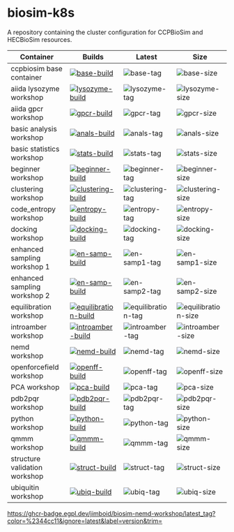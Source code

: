 # biosim-k8s
A repository containing the cluster configuration for CCPBioSim and HECBioSim resources.

| Container | Builds | Latest | Size |
| -------- | ------- | ------ | ---- |
| ccpbiosim base container | [![base-build]][base-build-link] | ![base-tag] | ![base-size]
| aiida lysozyme workshop | [![lysozyme-build]][lysozyme-build-link] | ![lysozyme-tag] | ![lysozyme-size]
| aiida gpcr workshop | [![gpcr-build]][gpcr-build-link] | ![gpcr-tag] | ![gpcr-size]
| basic analysis workshop | [![anals-build]][anals-build-link] | ![anals-tag] | ![anals-size]
| basic statistics workshop | [![stats-build]][stats-build-link] | ![stats-tag] | ![stats-size]
| beginner workshop | [![beginner-build]][beginner-build-link] | ![beginner-tag] | ![beginner-size]
| clustering workshop | [![clustering-build]][clustering-build-link] | ![clustering-tag] | ![clustering-size]
| code_entropy workshop | [![entropy-build]][entropy-build-link] | ![entropy-tag] | ![entropy-size]
| docking workshop | [![docking-build]][docking-build-link] | ![docking-tag] | ![docking-size]
| enhanced sampling workshop 1 | [![en-samp-build]][en-samp-build-link] | ![en-samp1-tag] | ![en-samp1-size]
| enhanced sampling workshop 2 | [![en-samp-build]][en-samp-build-link] | ![en-samp2-tag] | ![en-samp2-size]
| equilibration workshop | [![equilibration-build]][equilibration-build-link] | ![equilibration-tag] | ![equilibration-size]
| introamber workshop | [![introamber-build]][introamber-build-link] | ![introamber-tag] | ![introamber-size]
| nemd workshop | [![nemd-build]][nemd-build-link] | ![nemd-tag] | ![nemd-size]
| openforcefield workshop | [![openff-build]][openff-build-link] | ![openff-tag] | ![openff-size]
| PCA workshop | [![pca-build]][pca-build-link] | ![pca-tag] | ![pca-size]
| pdb2pqr workshop | [![pdb2pqr-build]][pdb2pqr-build-link] | ![pdb2pqr-tag] | ![pdb2pqr-size]
| python workshop | [![python-build]][python-build-link] | ![python-tag] | ![python-size]
| qmmm workshop | [![qmmm-build]][qmmm-build-link] | ![qmmm-tag] | ![qmmm-size]
| structure validation workshop | [![struct-build]][struct-build-link] | ![struct-tag] | ![struct-size]
| ubiquitin workshop | [![ubiq-build]][ubiq-build-link] | ![ubiq-tag] | ![ubiq-size]

[base-build]: https://github.com/jimboid/biosim-jupyterhub-base/actions/workflows/build.yml/badge.svg?branch=main
[base-build-link]: https://github.com/jimboid/biosim-jupyterhub-base/actions/workflows/build.yml
[lysozyme-build]: https://github.com/jimboid/biosim-aiida-lysozyme-workshop/actions/workflows/build.yml/badge.svg?branch=main
[lysozyme-build-link]: https://github.com/jimboid/biosim-aiida-lysozyme-workshop/actions/workflows/build.yml
[gpcr-build]: https://github.com/jimboid/biosim-aiida-gpcr-workshop/actions/workflows/build.yml/badge.svg?branch=main
[gpcr-build-link]: https://github.com/jimboid/biosim-aiida-gpcr-workshop/actions/workflows/build.yml
[anals-build]: https://github.com/jimboid/biosim-basic-analysis-workshop/actions/workflows/build.yml/badge.svg?branch=main
[anals-build-link]: https://github.com/jimboid/biosim-basic-analysis-workshop/actions/workflows/build.yml
[stats-build]: https://github.com/jimboid/biosim-basic-statistics-workshop/actions/workflows/build.yml/badge.svg?branch=main
[stats-build-link]: https://github.com/jimboid/biosim-basic-statistics-workshop/actions/workflows/build.yml
[beginner-build]: https://github.com/jimboid/biosim-beginners-workshop/actions/workflows/build.yml/badge.svg?branch=main
[beginner-build-link]: https://github.com/jimboid/biosim-beginners-workshop/actions/workflows/build.yml
[clustering-build]: https://github.com/jimboid/biosim-clustering-workshop/actions/workflows/build.yml/badge.svg?branch=main
[clustering-build-link]: https://github.com/jimboid/biosim-clustering-workshop/actions/workflows/build.yml
[entropy-build]: https://github.com/jimboid/biosim-codeentropy-workshop/actions/workflows/build.yml/badge.svg?branch=main
[entropy-build-link]: https://github.com/jimboid/biosim-codeentropy-workshop/actions/workflows/build.yml
[docking-build]: https://github.com/jimboid/biosim-docking-workshop/actions/workflows/build.yml/badge.svg?branch=main
[docking-build-link]: https://github.com/jimboid/biosim-docking-workshop/actions/workflows/build.yml
[en-samp-build]: https://github.com/jimboid/biosim-enhanced-sampling-workshop/actions/workflows/build.yml/badge.svg?branch=main
[en-samp-build-link]: https://github.com/jimboid/biosim-enhanced-sampling-workshop/actions/workflows/build.yml
[equilibration-build]: https://github.com/jimboid/biosim-equilibration-workshop/actions/workflows/build.yml/badge.svg?branch=main
[equilibration-build-link]: https://github.com/jimboid/biosim-equilibration-workshop/actions/workflows/build.yml
[introamber-build]: https://github.com/jimboid/biosim-introamber-workshop/actions/workflows/build.yml/badge.svg?branch=main
[introamber-build-link]: https://github.com/jimboid/biosim-introamber-workshop/actions/workflows/build.yml
[nemd-build]: https://github.com/jimboid/biosim-nemd-workshop/actions/workflows/build.yml/badge.svg?branch=main
[nemd-build-link]: https://github.com/jimboid/biosim-nemd-workshop/actions/workflows/build.yml
[openff-build]: https://github.com/jimboid/biosim-openff-workshop/actions/workflows/build.yml/badge.svg?branch=main
[openff-build-link]: https://github.com/jimboid/biosim-openff-workshop/actions/workflows/build.yml
[pca-build]: https://github.com/jimboid/biosim-pca-workshop/actions/workflows/build.yml/badge.svg?branch=main
[pca-build-link]: https://github.com/jimboid/biosim-pca-workshop/actions/workflows/build.yml
[pdb2pqr-build]: https://github.com/jimboid/biosim-pdb2pqr-workshop/actions/workflows/build.yml/badge.svg?branch=main
[pdb2pqr-build-link]: https://github.com/jimboid/biosim-pdb2pqr-workshop/actions/workflows/build.yml
[python-build]: https://github.com/jimboid/biosim-python-workshop/actions/workflows/build.yml/badge.svg?branch=main
[python-build-link]: https://github.com/jimboid/biosim-python-workshop/actions/workflows/build.yml
[qmmm-build]: https://github.com/jimboid/biosim-qmmm-workshop/actions/workflows/build.yml/badge.svg?branch=main
[qmmm-build-link]: https://github.com/jimboid/biosim-qmmm-workshop/actions/workflows/build.yml
[struct-build]: https://github.com/jimboid/biosim-structure-validation-workshop/actions/workflows/build.yml/badge.svg?branch=main
[struct-build-link]: https://github.com/jimboid/biosim-structure-validation-workshop/actions/workflows/build.yml
[ubiq-build]: https://github.com/jimboid/biosim-ubiquitin-analysis-workshop/actions/workflows/build.yml/badge.svg?branch=main
[ubiq-build-link]: https://github.com/jimboid/biosim-ubiquitin-analysis-workshop/actions/workflows/build.yml

[base-tag]: <https://ghcr-badge.egpl.dev/jimboid/biosim-jupyterhub-base/latest_tag?color=%2344cc11&ignore=latest&label=version&trim=>
[lysozyme-tag]: <https://ghcr-badge.egpl.dev/jimboid/biosim-aiida-lysozyme-workshop/latest_tag?color=%2344cc11&ignore=latest&label=version&trim=>
[gpcr-tag]: <https://ghcr-badge.egpl.dev/jimboid/biosim-aiida-gpcr-workshop/latest_tag?color=%2344cc11&ignore=latest&label=version&trim=>
[anals-tag]: <https://ghcr-badge.egpl.dev/jimboid/biosim-basic-analysis-workshop/latest_tag?color=%2344cc11&ignore=latest&label=version&trim=>
[stats-tag]: <https://ghcr-badge.egpl.dev/jimboid/biosim-basic-statistics-workshop/latest_tag?color=%2344cc11&ignore=latest&label=version&trim=>
[beginner-tag]: <https://ghcr-badge.egpl.dev/jimboid/biosim-beginners-workshop/latest_tag?color=%2344cc11&ignore=latest&label=version&trim=e>
[clustering-tag]: <https://ghcr-badge.egpl.dev/jimboid/biosim-clustering-workshop/latest_tag?color=%2344cc11&ignore=latest&label=version&trim=>
[entropy-tag]: <https://ghcr-badge.egpl.dev/jimboid/biosim-codeentropy-workshop/latest_tag?color=%2344cc11&ignore=latest&label=version&trim=>
[docking-tag]: <https://ghcr-badge.egpl.dev/jimboid/biosim-docking-workshop/latest_tag?color=%2344cc11&ignore=latest&label=version&trim=>
[en-samp1-tag]: <https://ghcr-badge.egpl.dev/jimboid/biosim-enhanced-sampling-workshop-part1/latest_tag?color=%2344cc11&ignore=latest&label=version&trim=>
[en-samp2-tag]: <https://ghcr-badge.egpl.dev/jimboid/biosim-enhanced-sampling-workshop-part2/latest_tag?color=%2344cc11&ignore=latest&label=version&trim=>
[equilibration-tag]: <https://ghcr-badge.egpl.dev/jimboid/biosim-equilibration-workshop/latest_tag?color=%2344cc11&ignore=latest&label=version&trim=e>
[introamber-tag]: <https://ghcr-badge.egpl.dev/jimboid/biosim-introamber-workshop/latest_tag?color=%2344cc11&ignore=latest&label=version&trim=>
[nemd-tag]: <https://ghcr-badge.egpl.dev/jimboid/biosim-nemd-workshop/latest_tag?color=%2344cc11&ignore=latest&label=version&trim=>
[openff-tag]: <https://ghcr-badge.egpl.dev/jimboid/biosim-openff-workshop/latest_tag?color=%2344cc11&ignore=latest&label=version&trim=>
[pca-tag]: <https://ghcr-badge.egpl.dev/jimboid/biosim-pca-workshop/latest_tag?color=%2344cc11&ignore=latest&label=version&trim=>
[pdb2pqr-tag]: <https://ghcr-badge.egpl.dev/jimboid/biosim-pdb2pqr-workshop/latest_tag?color=%2344cc11&ignore=latest&label=version&trim=>
[python-tag]: <https://ghcr-badge.egpl.dev/jimboid/biosim-python-workshop/latest_tag?color=%2344cc11&ignore=latest&label=version&trim=>
[qmmm-tag]: <https://ghcr-badge.egpl.dev/jimboid/biosim-qmmm-workshop/latest_tag?color=%2344cc11&ignore=latest&label=version&trim=>
[struct-tag]: <https://ghcr-badge.egpl.dev/jimboid/biosim-structure-validation-workshop/latest_tag?color=%2344cc11&ignore=latest&label=version&trim=>
[ubiq-tag]: <https://ghcr-badge.egpl.dev/jimboid/biosim-ubiquitin-analysis-workshop/latest_tag?color=%2344cc11&ignore=latest&label=version&trim=>

[base-size]: <https://ghcr-badge.egpl.dev/jimboid/biosim-jupyterhub-base/size>
[lysozyme-size]: <https://ghcr-badge.egpl.dev/jimboid/biosim-aiida-lysozyme-workshop/size>
[gpcr-size]: <https://ghcr-badge.egpl.dev/jimboid/biosim-aiida-gpcr-workshop/size>
[anals-size]: <https://ghcr-badge.egpl.dev/jimboid/biosim-basic-analysis-workshop/size>
[stats-size]: <https://ghcr-badge.egpl.dev/jimboid/biosim-basic-statistics-workshop/size>
[beginner-size]: <https://ghcr-badge.egpl.dev/jimboid/biosim-beginners-workshop/size>
[clustering-size]: <https://ghcr-badge.egpl.dev/jimboid/biosim-clustering-workshop/size>
[entropy-size]: <https://ghcr-badge.egpl.dev/jimboid/biosim-codeentropy-workshop/size>
[docking-size]: <https://ghcr-badge.egpl.dev/jimboid/biosim-docking-workshop/size>
[en-samp1-size]: <https://ghcr-badge.egpl.dev/jimboid/biosim-enhanced-sampling-workshop-part1/size>
[en-samp2-size]: <https://ghcr-badge.egpl.dev/jimboid/biosim-enhanced-sampling-workshop-part2/size>
[equilibration-size]: <https://ghcr-badge.egpl.dev/jimboid/biosim-equilibration-workshop/size>
[introamber-size]: <https://ghcr-badge.egpl.dev/jimboid/biosim-introamber-workshop/size>
[nemd-size]: <https://ghcr-badge.egpl.dev/jimboid/biosim-nemd-workshop/size>
[openff-size]: <https://ghcr-badge.egpl.dev/jimboid/biosim-openff-workshop/size>
[pca-size]: <https://ghcr-badge.egpl.dev/jimboid/biosim-pca-workshop/size>
[pdb2pqr-size]: <https://ghcr-badge.egpl.dev/jimboid/biosim-pdb2pqr-workshop/size>
[python-size]: <https://ghcr-badge.egpl.dev/jimboid/biosim-python-workshop/size>
[qmmm-size]: <https://ghcr-badge.egpl.dev/jimboid/biosim-qmmm-workshop/size>
[struct-size]: <https://ghcr-badge.egpl.dev/jimboid/biosim-structure-validation-workshop/size>
[ubiq-size]: <https://ghcr-badge.egpl.dev/jimboid/biosim-ubiquitin-analysis-workshop/size>

https://ghcr-badge.egpl.dev/jimboid/biosim-nemd-workshop/latest_tag?color=%2344cc11&ignore=latest&label=version&trim=
